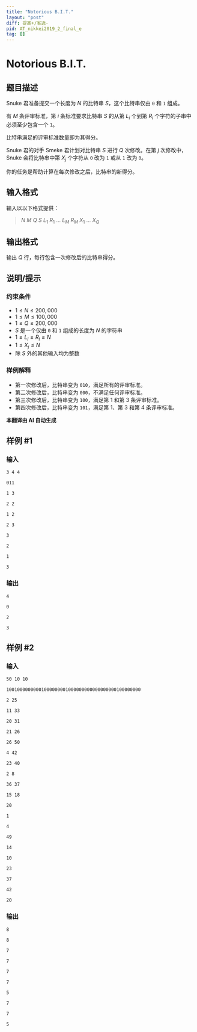 ```yaml
---
title: "Notorious B.I.T."
layout: "post"
diff: 提高+/省选-
pid: AT_nikkei2019_2_final_e
tag: []
---
```


# Notorious B.I.T.

## 题目描述

Snuke 君准备提交一个长度为 $N$ 的比特串 $S$，这个比特串仅由 `0` 和 `1` 组成。

有 $M$ 条评审标准，第 $i$ 条标准要求比特串 $S$ 的从第 $L_i$ 个到第 $R_i$ 个字符的子串中必须至少包含一个 `1`。

比特串满足的评审标准数量即为其得分。

Snuke 君的对手 Smeke 君计划对比特串 $S$ 进行 $Q$ 次修改。在第 $j$ 次修改中，Snuke 会将比特串中第 $X_j$ 个字符从 `0` 改为 `1` 或从 `1` 改为 `0`。

你的任务是帮助计算在每次修改之后，比特串的新得分。

## 输入格式

输入以以下格式提供：

> $N$ $M$ $Q$ $S$ $L_1$ $R_1$ ... $L_M$ $R_M$ $X_1$ ... $X_Q$

## 输出格式

输出 $Q$ 行，每行包含一次修改后的比特串得分。

## 说明/提示

### 约束条件

- $1 \leq N \leq 200,000$
- $1 \leq M \leq 100,000$
- $1 \leq Q \leq 200,000$
- $S$ 是一个仅由 `0` 和 `1` 组成的长度为 $N$ 的字符串
- $1 \leq L_i \leq R_i \leq N$
- $1 \leq X_j \leq N$
- 除 $S$ 外的其他输入均为整数

### 样例解释
- 第一次修改后，比特串变为 `010`，满足所有的评审标准。
- 第二次修改后，比特串变为 `000`，不满足任何评审标准。
- 第三次修改后，比特串变为 `100`，满足第 $1$ 和第 $3$ 条评审标准。
- 第四次修改后，比特串变为 `101`，满足第 $1$、第 $3$ 和第 $4$ 条评审标准。

 **本翻译由 AI 自动生成**

## 样例 #1

### 输入

```
3 4 4
011
1 3
2 2
1 2
2 3
3
2
1
3
```

### 输出

```
4
0
2
3
```

## 样例 #2

### 输入

```
50 10 10
10010000000001000000001000000000000000000100000000
2 25
11 33
20 31
21 26
26 50
4 42
23 40
2 8
36 37
15 18
20
1
4
49
14
10
23
37
42
20
```

### 输出

```
8
8
7
7
7
7
5
7
7
5
```

